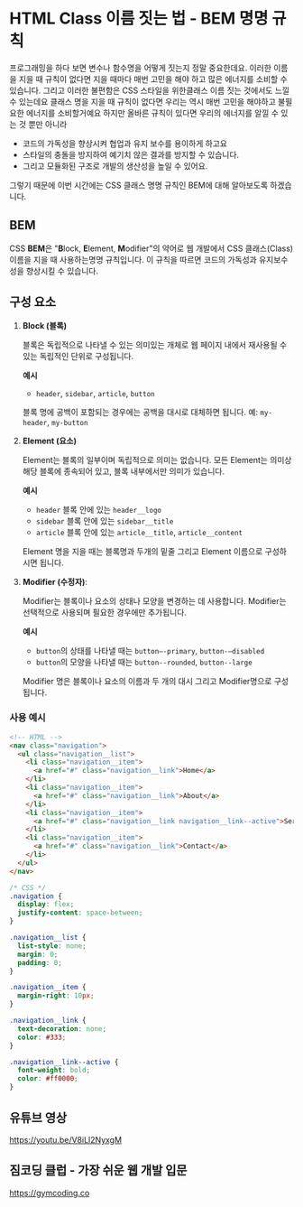 # HTML Class 이름 짓는 법 - BEM 명명 규칙

프로그래밍을 하다 보면 변수나 함수명을 어떻게 짓는지 정말 중요한데요. 이러한 이름을 지을 때 규칙이 없다면 지을 때마다 매번 고민을 해야 하고 많은 에너지를 소비할 수 있습니다. 그리고 이러한 불편함은 CSS 스타일을 위한클래스 이름 짓는 것에서도 느낄 수 있는데요 클래스 명을 지을 때 규칙이 없다면 우리는 역시 매번 고민을 해야하고 불필요한 에너지를 소비할거예요 하지만 올바른 규칙이 있다면 우리의 에너지를 알낄 수 있는 것 뿐만 아니라

- 코드의 가독성을 향상시켜 협업과 유지 보수를 용이하게 하고요
- 스타일의 충돌을 방지하여 예기치 않은 결과를 방지할 수 있습니다.
- 그리고 모듈화된 구조로 개발의 생산성을 높일 수 있어요.

그렇기 때문에 이번 시간에는 CSS 클래스 명명 규칙인 BEM에 대해 알아보도록 하겠습니다.

## BEM

CSS **BEM**은 "**B**lock, **E**lement, **M**odifier"의 약어로 웹 개발에서 CSS 클래스(Class) 이름을 지을 때 사용하는명명 규칙입니다. 이 규칙을 따르면 코드의 가독성과 유지보수성을 향상시킬 수 있습니다.

## 구성 요소

1. **Block (블록)**

   블록은 독립적으로 나타낼 수 있는 의미있는 개체로 웹 페이지 내에서 재사용될 수 있는 독립적인 단위로 구성됩니다.

   **예시**

   - `header`, `sidebar`, `article`, `button`

   블록 명에 공백이 포함되는 경우에는 공백을 대시로 대체하면 됩니다. 예: `my-header`, `my-button`

2. **Element (요소)**

   Element는 블록의 일부이며 독립적으로 의미는 없습니다. 모든 Element는 의미상 해당 블록에 종속되어 있고, 블록 내부에서만 의미가 있습니다.

   **예시**

   - `header` 블록 안에 있는 `header__logo`
   - `sidebar` 블록 안에 있는 `sidebar__title`
   - `article` 블록 안에 있는 `article__title`, `article__content`

   Element 명을 지을 때는 블록명과 두개의 밑줄 그리고 Element 이름으로 구성하시면 됩니다.

3. **Modifier (수정자)**:

   Modifier는 블록이나 요소의 상태나 모양을 변경하는 데 사용합니다. Modifier는 선택적으로 사용되며 필요한 경우에만 추가됩니다.

   **예시**

   - `button`의 상태를 나타낼 때는 `button—-primary`, `button-—disabled`
   - `button`의 모양을 나타낼 때는 `button--rounded`, `button--large`

   Modifier 명은 블록이나 요소의 이름과 두 개의 대시 그리고 Modifier명으로 구성됩니다.

### 사용 예시

```html
<!-- HTML -->
<nav class="navigation">
  <ul class="navigation__list">
    <li class="navigation__item">
      <a href="#" class="navigation__link">Home</a>
    </li>
    <li class="navigation__item">
      <a href="#" class="navigation__link">About</a>
    </li>
    <li class="navigation__item">
      <a href="#" class="navigation__link navigation__link--active">Services</a>
    </li>
    <li class="navigation__item">
      <a href="#" class="navigation__link">Contact</a>
    </li>
  </ul>
</nav>
```

```css
/* CSS */
.navigation {
  display: flex;
  justify-content: space-between;
}

.navigation__list {
  list-style: none;
  margin: 0;
  padding: 0;
}

.navigation__item {
  margin-right: 10px;
}

.navigation__link {
  text-decoration: none;
  color: #333;
}

.navigation__link--active {
  font-weight: bold;
  color: #ff0000;
}
```

## 유튜브 영상

https://youtu.be/V8iLl2NyxgM

## 짐코딩 클럽 - 가장 쉬운 웹 개발 입문

https://gymcoding.co
